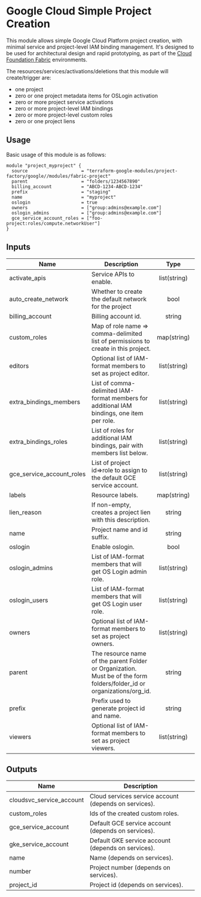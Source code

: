 # Google Cloud Simple Project Creation

This module allows simple Google Cloud Platform project creation, with minimal service and project-level IAM binding management. It's designed to be used for architectural design and rapid prototyping, as part of the [Cloud Foundation Fabric](https://github.com/terraform-google-modules/cloud-foundation-fabric) environments.

The resources/services/activations/deletions that this module will create/trigger are:

- one project
- zero or one project metadata items for OSLogin activation
- zero or more project service activations
- zero or more project-level IAM bindings
- zero or more project-level custom roles
- zero or one project liens

## Usage

Basic usage of this module is as follows:

```hcl
module "project_myproject" {
  source                    = "terraform-google-modules/project-factory/google//modules/fabric-project"
  parent                    = "folders/1234567890"
  billing_account           = "ABCD-1234-ABCD-1234"
  prefix                    = "staging"
  name                      = "myproject"
  oslogin                   = true
  owners                    = ["group:admins@example.com"]
  oslogin_admins            = ["group:admins@example.com"]
  gce_service_account_roles = ["foo-project:roles/compute.networkUser"]
}
```

<!-- BEGINNING OF PRE-COMMIT-TERRAFORM DOCS HOOK -->
## Inputs

| Name | Description | Type | Default | Required |
|------|-------------|:----:|:-----:|:-----:|
| activate\_apis | Service APIs to enable. | list(string) | `<list>` | no |
| auto\_create\_network | Whether to create the default network for the project | bool | `"false"` | no |
| billing\_account | Billing account id. | string | `""` | no |
| custom\_roles | Map of role name => comma-delimited list of permissions to create in this project. | map(string) | `<map>` | no |
| editors | Optional list of IAM-format members to set as project editor. | list(string) | `<list>` | no |
| extra\_bindings\_members | List of comma-delimited IAM-format members for additional IAM bindings, one item per role. | list(string) | `<list>` | no |
| extra\_bindings\_roles | List of roles for additional IAM bindings, pair with members list below. | list(string) | `<list>` | no |
| gce\_service\_account\_roles | List of project id=>role to assign to the default GCE service account. | list(string) | `<list>` | no |
| labels | Resource labels. | map(string) | `<map>` | no |
| lien\_reason | If non-empty, creates a project lien with this description. | string | `""` | no |
| name | Project name and id suffix. | string | n/a | yes |
| oslogin | Enable oslogin. | bool | `"false"` | no |
| oslogin\_admins | List of IAM-format members that will get OS Login admin role. | list(string) | `<list>` | no |
| oslogin\_users | List of IAM-format members that will get OS Login user role. | list(string) | `<list>` | no |
| owners | Optional list of IAM-format members to set as project owners. | list(string) | `<list>` | no |
| parent | The resource name of the parent Folder or Organization. Must be of the form folders/folder_id or organizations/org_id. | string | n/a | yes |
| prefix | Prefix used to generate project id and name. | string | n/a | yes |
| viewers | Optional list of IAM-format members to set as project viewers. | list(string) | `<list>` | no |

## Outputs

| Name | Description |
|------|-------------|
| cloudsvc\_service\_account | Cloud services service account (depends on services). |
| custom\_roles | Ids of the created custom roles. |
| gce\_service\_account | Default GCE service account (depends on services). |
| gke\_service\_account | Default GKE service account (depends on services). |
| name | Name (depends on services). |
| number | Project number (depends on services). |
| project\_id | Project id (depends on services). |

<!-- END OF PRE-COMMIT-TERRAFORM DOCS HOOK -->
